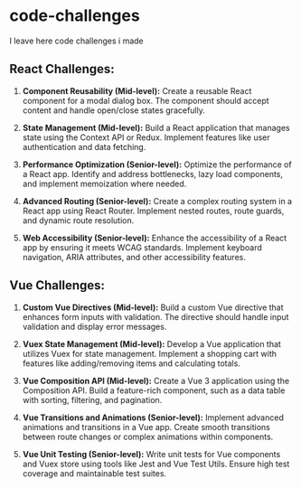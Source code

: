 # code-challenges
I leave here code challenges i made

## React Challenges:

1. **Component Reusability (Mid-level):** Create a reusable React component for a modal dialog box. The component should accept content and handle open/close states gracefully.

2. **State Management (Mid-level):** Build a React application that manages state using the Context API or Redux. Implement features like user authentication and data fetching.

3. **Performance Optimization (Senior-level):** Optimize the performance of a React app. Identify and address bottlenecks, lazy load components, and implement memoization where needed.

4. **Advanced Routing (Senior-level):** Create a complex routing system in a React app using React Router. Implement nested routes, route guards, and dynamic route resolution.

5. **Web Accessibility (Senior-level):** Enhance the accessibility of a React app by ensuring it meets WCAG standards. Implement keyboard navigation, ARIA attributes, and other accessibility features.

## Vue Challenges:

1. **Custom Vue Directives (Mid-level):** Build a custom Vue directive that enhances form inputs with validation. The directive should handle input validation and display error messages.

2. **Vuex State Management (Mid-level):** Develop a Vue application that utilizes Vuex for state management. Implement a shopping cart with features like adding/removing items and calculating totals.

3. **Vue Composition API (Mid-level):** Create a Vue 3 application using the Composition API. Build a feature-rich component, such as a data table with sorting, filtering, and pagination.

4. **Vue Transitions and Animations (Senior-level):** Implement advanced animations and transitions in a Vue app. Create smooth transitions between route changes or complex animations within components.

5. **Vue Unit Testing (Senior-level):** Write unit tests for Vue components and Vuex store using tools like Jest and Vue Test Utils. Ensure high test coverage and maintainable test suites.
